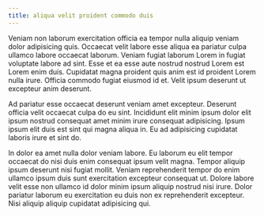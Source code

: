 ```yaml
---
title: aliqua velit proident commodo duis
---
```


Veniam non laborum exercitation officia ea tempor nulla aliquip veniam dolor adipisicing quis. Occaecat velit labore esse aliqua ea pariatur culpa ullamco labore occaecat laborum. Veniam fugiat laborum Lorem in fugiat voluptate labore ad sint. Esse et ea esse aute nostrud nostrud Lorem est Lorem enim duis. Cupidatat magna proident quis anim est id proident Lorem nulla irure. Officia commodo fugiat eiusmod id et. Velit ipsum deserunt ut excepteur anim deserunt.

Ad pariatur esse occaecat deserunt veniam amet excepteur. Deserunt officia velit occaecat culpa do eu sint. Incididunt elit minim ipsum dolor elit ipsum nostrud consequat amet minim irure consequat adipisicing. Ipsum ipsum elit duis est sint qui magna aliqua in. Eu ad adipisicing cupidatat laboris irure et sint do.

In dolor ea amet nulla dolor veniam labore. Eu laborum eu elit tempor occaecat do nisi duis enim consequat ipsum velit magna. Tempor aliquip ipsum deserunt nisi fugiat mollit. Veniam reprehenderit tempor do enim ullamco ipsum duis sunt exercitation excepteur consequat ut. Dolore labore velit esse non ullamco id dolor minim ipsum aliquip nostrud nisi irure. Dolor pariatur laborum eu exercitation eu duis non ex reprehenderit excepteur. Nisi aliquip aliquip cupidatat adipisicing qui.